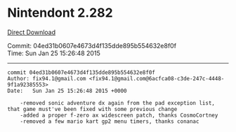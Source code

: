 # Nintendont 2.282
[Direct Download](./Nintendont.zip)

Commit: 04ed31b0607e4673d4f135dde895b554632e8f0f  
Time: Sun Jan 25 15:26:48 2015   

-----

```
commit 04ed31b0607e4673d4f135dde895b554632e8f0f
Author: fix94.1@gmail.com <fix94.1@gmail.com@6acfca08-c3de-247c-4448-9f1a92385553>
Date:   Sun Jan 25 15:26:48 2015 +0000

    -removed sonic adventure dx again from the pad exception list, that game must've been fixed with some previous change
    -added a proper f-zero ax widescreen patch, thanks CosmoCortney
    -removed a few mario kart gp2 menu timers, thanks conanac
```
